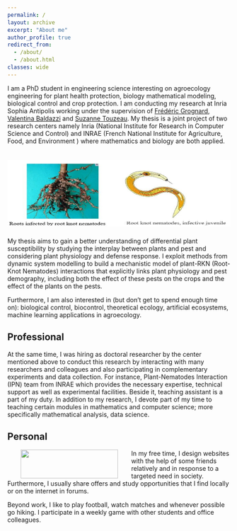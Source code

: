 ```yaml
---
permalink: /
layout: archive
excerpt: "About me"
author_profile: true
redirect_from: 
  - /about/
  - /about.html
classes: wide
---
```

I am a PhD student in engineering science interesting on agroecology engineering for plant health protection, biology mathematical modeling, biological control and crop protection. I am conducting my research at Inria Sophia Antipolis working under the supervision of [Frédéric Grognard](http://www-sop.inria.fr/members/Frederic.Grognard), [Valentina Baldazzi](https://www.researchgate.net/profile/Valentina-Baldazzi) and [Suzanne Touzeau](https://www6.paca.inrae.fr/institut-sophia-agrobiotech_eng/Research-teams/M2P2/Team-members/TOUZEAU-Suzanne). My thesis is a joint project of two research centers namely Inria (National Institute for Research in Computer Science and Control) and INRAE (French National Institute for Agriculture, Food, and Environment ) where mathematics and biology are both applied.

<img src="../images/background.jpg" width="950px" height="150" vspace="21"><br clear="left">
My thesis aims to gain a better understanding of differential plant susceptibility by studying the interplay between plants and pest and considering plant physiology and defense response. I exploit methods from dynamic system modelling to build a mechanistic model of plant-RKN (Root-Knot Nematodes) interactions that explicitly links plant physiology and pest demography, including both the effect of these pests on the crops and the effect of the plants on the pests.

Furthermore, I am also interested in (but don’t get to spend enough time on): biological control, biocontrol, theoretical ecology, artificial ecosystems, machine learning applications in agroecology.

## Professional

At the same time, I was hiring as doctoral researcher by the center mentioned above to conduct this research by interacting with many researchers and colleagues and also participating in complementary experiments and data collection. For instance, Plant-Nematodes Interaction (IPN) team from INRAE which provides the necessary expertise, technical support as well as experimental facilities. Beside it, teaching assistant is a part of my duty. In addition to my research, I devote part of my time to teaching certain modules in mathematics and computer science; more specifically mathematical analysis, data science.

## Personal
<img src="../images/astro_tcg.jpg" width="220px" height="65" align="left" hspace="30"> 

In my free time, I design websites with the help of some friends relatively and in response to a targeted need in society. Furthermore, I usually share offers and study opportunities that I find locally or on the internet in forums. 

Beyond work, I like to play football, watch matches and whenever possible go hiking. I participate in a weekly game with other students and office colleagues.
